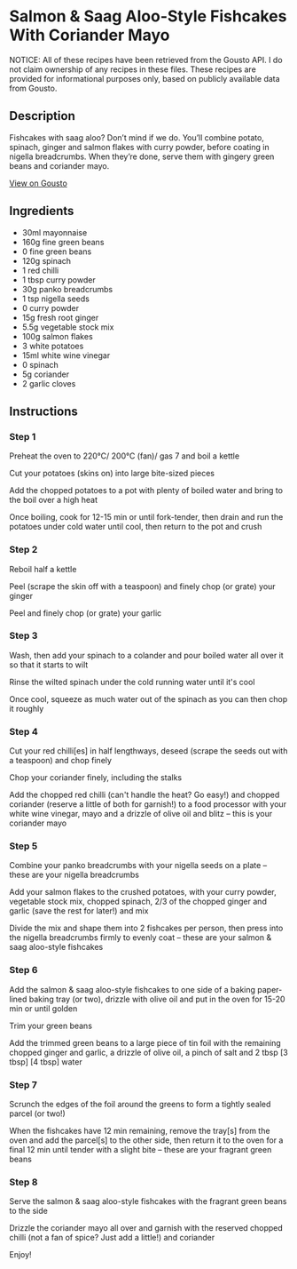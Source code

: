 # Salmon & Saag Aloo-Style Fishcakes With Coriander Mayo

NOTICE: All of these recipes have been retrieved from the Gousto API. I do not claim ownership of any recipes in these files. These recipes are provided for informational purposes only, based on publicly available data from Gousto.

## Description

Fishcakes with saag aloo? Don’t mind if we do. You’ll combine potato, spinach, ginger and salmon flakes with curry powder, before coating in nigella breadcrumbs. When they’re done, serve them with gingery green beans and coriander mayo. 

[View on Gousto](https://www.gousto.co.uk/recipes/cookbook/salmon-saag-aloo-style-fishcakes-with-chilli-coriander-mayo)

## Ingredients

- 30ml mayonnaise
- 160g fine green beans
- 0 fine green beans
- 120g spinach
- 1 red chilli
- 1 tbsp curry powder
- 30g panko breadcrumbs
- 1 tsp nigella seeds
- 0 curry powder
- 15g fresh root ginger
- 5.5g vegetable stock mix
- 100g salmon flakes
- 3 white potatoes
- 15ml white wine vinegar
- 0 spinach
- 5g coriander
- 2 garlic cloves

## Instructions


### Step 1

Preheat the oven to 220°C/ 200°C (fan)/ gas 7 and boil a kettle

Cut your potatoes (skins on) into large bite-sized pieces

Add the chopped potatoes to a pot with plenty of boiled water and bring to the boil over a high heat

Once boiling, cook for 12-15 min or until fork-tender, then drain and run the potatoes under cold water until cool, then return to the pot and crush


### Step 2

Reboil half a kettle

Peel (scrape the skin off with a teaspoon) and finely chop (or grate) your ginger

Peel and finely chop (or grate) your garlic


### Step 3

Wash, then add your spinach to a colander and pour boiled water all over it so that it starts to wilt

Rinse the wilted spinach under the cold running water until it's cool

Once cool, squeeze as much water out of the spinach as you can then chop it roughly


### Step 4

Cut your red chilli[es] in half lengthways, deseed (scrape the seeds out with a teaspoon) and chop finely

Chop your coriander finely, including the stalks

Add the chopped red chilli (can't handle the heat? Go easy!) and chopped coriander (reserve a little of both for garnish!) to a food processor with your white wine vinegar, mayo and a drizzle of olive oil and blitz – this is your coriander mayo


### Step 5

Combine your panko breadcrumbs with your nigella seeds on a plate – these are your nigella breadcrumbs

Add your salmon flakes to the crushed potatoes, with your curry powder, vegetable stock mix, chopped spinach, 2/3 of the chopped ginger and garlic (save the rest for later!) and mix

Divide the mix and shape them into 2 fishcakes per person, then press into the nigella breadcrumbs firmly to evenly coat – these are your salmon & saag aloo-style fishcakes


### Step 6

Add the salmon & saag aloo-style fishcakes to one side of a baking paper-lined baking tray (or two), drizzle with olive oil and put in the oven for 15-20 min or until golden

Trim your green beans

Add the trimmed green beans to a large piece of tin foil with the remaining chopped ginger and garlic, a drizzle of olive oil, a pinch of salt and 2 tbsp<span class="text-purple"> [3 tbsp]</span> <span class="text-danger">[4 tbsp]</span> water


### Step 7

Scrunch the edges of the foil around the greens to form a tightly sealed parcel (or two!)

When the fishcakes have 12 min remaining, remove the tray[s] from the oven and add the parcel[s] to the other side, then return it to the oven for a final 12 min until tender with a slight bite – these are your fragrant green beans

### Step 8

Serve the salmon & saag aloo-style fishcakes with the fragrant green beans to the side

Drizzle the coriander mayo all over and garnish with the reserved chopped chilli (not a fan of spice? Just add a little!) and coriander 

Enjoy!

